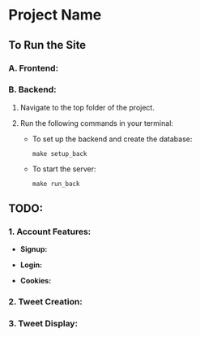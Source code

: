 # Project Name

## To Run the Site

### A. Frontend:

<!-- Include instructions for running the frontend part of your site, if applicable. -->

### B. Backend:

1. Navigate to the top folder of the project.

2. Run the following commands in your terminal:

   - To set up the backend and create the database:
     ```
     make setup_back
     ```

   - To start the server:
     ```
     make run_back
     ```

## TODO:

### 1. Account Features:

- **Signup:**
  <!-- Describe how users can sign up for an account. -->

- **Login:**
  <!-- Explain the login process. -->

- **Cookies:**
  <!-- If your project involves cookie-based authentication, mention it here. -->

### 2. Tweet Creation:

<!-- Provide details on how users can create tweets within your application. -->

### 3. Tweet Display:

<!-- Describe how the tweets are displayed or any specific features related to tweet display. -->

